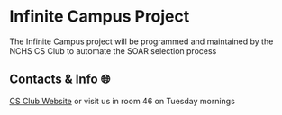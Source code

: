 # Infinite Campus Project
The Infinite Campus project will be programmed and maintained by the NCHS CS Club to automate the SOAR selection process
## Contacts & Info 🌐
[CS Club Website](https://nchscsclub.com/) or visit us in room 46 on Tuesday mornings
